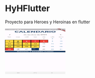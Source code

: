 # HyHFlutter
Proyecto para Heroes y Heroinas en flutter

<img src="https://raw.githubusercontent.com/Ridley7/HyHFlutter/master/readme/calendario.jpeg" alt="Logo de mi proyecto" width="200" height="150">
